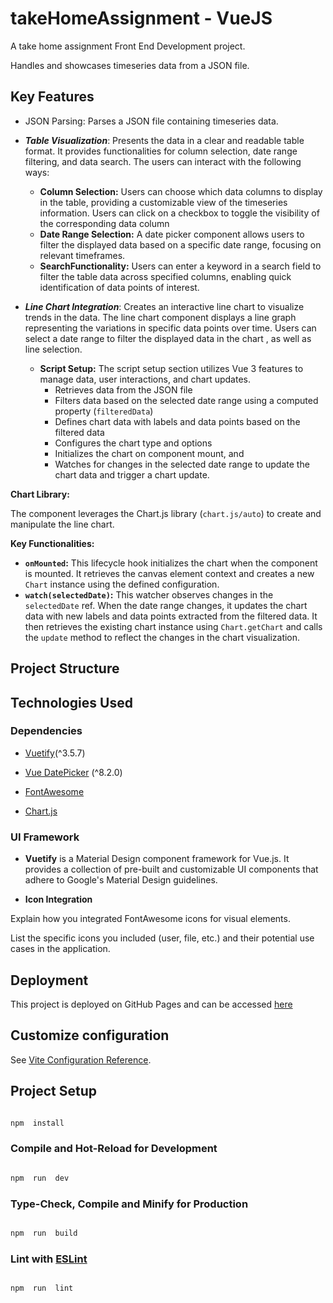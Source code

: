 # takeHomeAssignment - VueJS

A take home assignment Front End Development project.

Handles and showcases timeseries data from a JSON file.

## Key Features

- JSON Parsing: Parses a JSON file containing timeseries data.

- **_Table Visualization_**: Presents the data in a clear and readable table format. It provides functionalities for column selection, date range filtering, and data search.
  The users can interact with the following ways:

  - **Column Selection:** Users can choose which data columns to display in the table, providing a customizable view of the timeseries information. Users can click on a checkbox to toggle the visibility of the corresponding data column
  - **Date Range Selection:** A date picker component allows users to filter the displayed data based on a specific date range, focusing on relevant timeframes.
  - **SearchFunctionality:** Users can enter a keyword in a search field to filter the table data across specified columns, enabling quick identification of data points of interest.

- **_Line Chart Integration_**: Creates an interactive line chart to visualize trends in the data. The line chart component displays a line graph representing the variations in specific data points over time. Users can select a date range to filter the displayed data in the chart , as well as line selection.
  - **Script Setup:**
    The script setup section utilizes Vue 3 features to manage data, user interactions, and chart updates.
    - Retrieves data from the JSON file
    - Filters data based on the selected date range using a computed property (`filteredData`)
    - Defines chart data with labels and data points based on the filtered data
    - Configures the chart type and options
    - Initializes the chart on component mount, and
    - Watches for changes in the selected date range to update the chart data and trigger a chart update.

**Chart Library:**

The component leverages the Chart.js library (`chart.js/auto`) to create and manipulate the line chart.

**Key Functionalities:**

- **`onMounted`:** This lifecycle hook initializes the chart when the component is mounted. It retrieves the canvas element context and creates a new `Chart` instance using the defined configuration.
- **`watch(selectedDate)`:** This watcher observes changes in the `selectedDate` ref. When the date range changes, it updates the chart data with new labels and data points extracted from the filtered data. It then retrieves the existing chart instance using `Chart.getChart` and calls the `update` method to reflect the changes in the chart visualization.

## Project Structure

## Technologies Used

### Dependencies

- [Vuetify](https://vuetifyjs.com/en/)(^3.5.7)

- [Vue DatePicker](https://vue3datepicker.com/) (^8.2.0)

- [FontAwesome](https://fontawesome.com/)

- [Chart.js](https://www.chartjs.org/)

### UI Framework

- **Vuetify** is a Material Design component framework for Vue.js. It provides a collection of pre-built and customizable UI components that adhere to Google's Material Design guidelines.

- **Icon Integration**

Explain how you integrated FontAwesome icons for visual elements.

List the specific icons you included (user, file, etc.) and their potential use cases in the application.

## Deployment

This project is deployed on GitHub Pages and can be accessed [here](https://thekonang.github.io/Vue-TakeHome/)

## Customize configuration

See [Vite Configuration Reference](https://vitejs.dev/config/).

## Project Setup

```sh

npm  install

```

### Compile and Hot-Reload for Development

```sh

npm  run  dev

```

### Type-Check, Compile and Minify for Production

```sh

npm  run  build

```

### Lint with [ESLint](https://eslint.org/)

```sh

npm  run  lint

```
